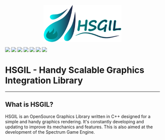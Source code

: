 <p align="center">
    <img src="other/res/logoH.png?raw=true" width="50%">
</p>

[![](https://img.shields.io/github/v/release/AsulconS/HSGIL)](#) [![](https://img.shields.io/github/last-commit/AsulconS/HSGIL)](#) [![](https://img.shields.io/github/commit-activity/y/AsulconS/HSGIL)](#) [![](https://img.shields.io/github/issues/AsulconS/HSGIL)](#) [![](https://img.shields.io/github/issues-pr/AsulconS/HSGIL)](#) [![](https://img.shields.io/tokei/lines/github/AsulconS/HSGIL)](#) [![](https://img.shields.io/github/stars/AsulconS/HSGIL)](#)

# HSGIL - Handy Scalable Graphics Integration Library
---

## What is HSGIL?

HSGIL is an OpenSource Graphics Library written in C++ designed for a simple and handy graphics rendering. It's constantly developing and updating to improve its mechanics and features. This is also aimed at the development of the Spectrum Game Engine.
